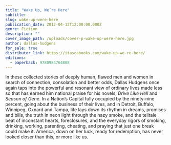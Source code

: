 ```yaml
---
title: "Wake Up, We’re Here"
subtitle:
slug: wake-up-were-here
publication_date: 2012-04-12T12:00:00.000Z
genre: Fiction
description: ""
cover_image_path: /uploads/cover-p-wake-up-were-here.jpg
author: dallas-hudgens
for_sale: true
distributor_link: https://itascabooks.com/wake-up-we-re-here/
editions:
  - paperback: 9780984764808
---
```

In these collected stories of deeply human, flawed men and women in search of connection, consolation and better odds, Dallas Hudgens once again taps into the powerful and resonant view of ordinary lives made less so that has earned him national praise for his novels, _Drive Like Hell_ and _Season of Gene_. In a Nation’s Capital fully occupied by the ninety-nine percent, going about the business of their lives, and in Detroit, Buffalo, Winnipeg, Oxnard and Tampa, life lays down its rhythm in dreams, promises and bills, the truth in neon light through the hazy smoke, and the telltale beat of inconstant hearts, foreclosures, and the everyday rigors of smoking, drinking, working, parenting, cheating, and praying that just one break could make it. America, down on her luck, ready for redemption, has never looked closer than this, or more like us.
